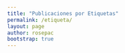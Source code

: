 ```yaml
---
title: "Publicaciones por Etiquetas"
permalink: /etiqueta/
layout: page
author: rosepac
bootstrap: true
---
```


